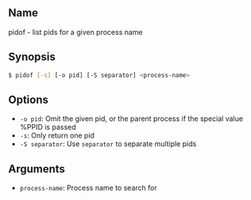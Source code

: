 ## Name

pidof - list pids for a given process name

## Synopsis

```sh
$ pidof [-s] [-o pid] [-S separator] <process-name>
```

## Options

* `-o pid`: Omit the given pid, or the parent process if the special value %PPID is passed
* `-s`: Only return one pid
* `-S separator`: Use `separator` to separate multiple pids

## Arguments

* `process-name`: Process name to search for
